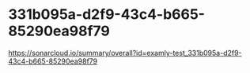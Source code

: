 # 331b095a-d2f9-43c4-b665-85290ea98f79
https://sonarcloud.io/summary/overall?id=examly-test_331b095a-d2f9-43c4-b665-85290ea98f79
